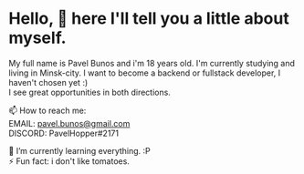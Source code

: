 Hello, 👋 here I'll tell you a little about myself.
===
My full name is Pavel Bunos and i'm 18 years old. I'm currently studying and living in Minsk-city. I want to become a backend or fullstack developer, I haven't chosen yet :)  
I see great opportunities in both directions.

📫 How to reach me:  
EMAIL: pavel.bunos@gmail.com  
DISCORD: PavelHopper#2171  

🌱 I’m currently learning everything. :P  
⚡ Fun fact: i don't like tomatoes.

